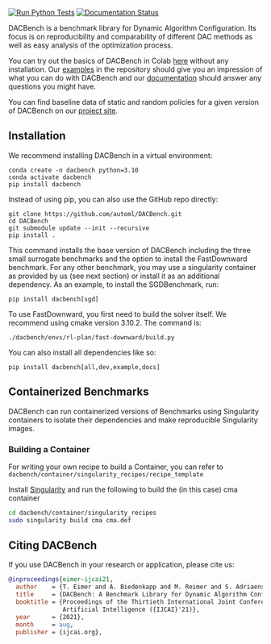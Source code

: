 [![Run Python Tests](https://github.com/automl/DACBench/actions/workflows/pytest.yml/badge.svg)](https://github.com/automl/DACBench/actions/workflows/pytest.yml)
[![Documentation Status](https://github.com/automl/DACBench/actions/workflows/docs.yml/badge.svg)](https://github.com/automl/DACBench/actions/workflows/docs.yml)

DACBench is a benchmark library for Dynamic Algorithm Configuration.
Its focus is on reproducibility and comparability of different DAC methods as well as easy analysis of the optimization process.

You can try out the basics of DACBench in Colab [here](https://colab.research.google.com/drive/1XQhJM2ErvDMu7eSSWFFEedGdw8GRChIE?usp=sharing) without any installation.
Our [examples](https://github.com/automl/DACBench/tree/main/examples) in the repository should give you an impression of what you can do with DACBench and 
our [documentation](https://dacbench.readthedocs.io/) should answer any questions you might have. 

You can find baseline data of static and random policies for a given version of DACBench on our [project site](https://www.tnt.uni-hannover.de/en/datasets/dacbench/).


## Installation
We recommend installing DACBench in a virtual environment:

```
conda create -n dacbench python=3.10
conda activate dacbench
pip install dacbench
```

Instead of using pip, you can also use the GitHub repo directly:
```
git clone https://github.com/automl/DACBench.git
cd DACBench
git submodule update --init --recursive
pip install .
```
This command installs the base version of DACBench including the three small surrogate benchmarks and the option to install the FastDownward benchmark.
For any other benchmark, you may use a singularity container as provided by us (see next section) or install it as an additional dependency. As an example, 
to install the SGDBenchmark, run:

```
pip install dacbench[sgd]
```

To use FastDownward, you first need to build the solver itself. We recommend using
cmake version 3.10.2. The command is:
```
./dacbench/envs/rl-plan/fast-downward/build.py
```

You can also install all dependencies like so:
```
pip install dacbench[all,dev,example,docs]
```

## Containerized Benchmarks

DACBench can run containerized versions of Benchmarks using Singularity containers to isolate their dependencies and make reproducible Singularity images. 


### Building a Container

For writing your own recipe to build a Container, you can refer to `dacbench/container/singularity_recipes/recipe_template`  

Install [Singularity](https://docs.sylabs.io/guides/3.6/user-guide/) and run the following to build the (in this case) cma container

```bash
cd dacbench/container/singularity_recipes
sudo singularity build cma cma.def
```

## Citing DACBench
If you use DACBench in your research or application, please cite us:

```bibtex
@inproceedings{eimer-ijcai21,
  author    = {T. Eimer and A. Biedenkapp and M. Reimer and S. Adriaensen and F. Hutter and M. Lindauer},
  title     = {DACBench: A Benchmark Library for Dynamic Algorithm Configuration},
  booktitle = {Proceedings of the Thirtieth International Joint Conference on
               Artificial Intelligence ({IJCAI}'21)},
  year      = {2021},
  month     = aug,
  publisher = {ijcai.org},
```
